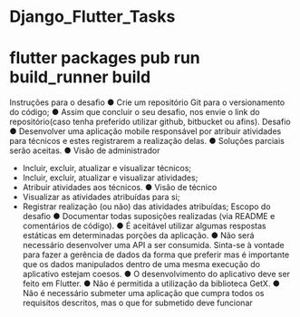 # Django_Flutter_Tasks

# flutter packages pub run build_runner build

Instruções para o desafio
● Crie um repositório Git para o versionamento do código;
● Assim que concluir o seu desafio, nos envie o link do repositório(caso tenha
preferido utilizar github, bitbucket ou afins).
Desafio
● Desenvolver uma aplicação mobile responsável por atribuir atividades para
técnicos e estes registrarem a realização delas.
● Soluções parciais serão aceitas.
● Visão de administrador
- Incluir, excluir, atualizar e visualizar técnicos;
- Incluir, excluir, atualizar e visualizar atividades;
- Atribuir atividades aos técnicos.
● Visão de técnico
- Visualizar as atividades atribuídas para si;
- Registrar realização (ou não) das atividades atribuídas;
Escopo do desafio
● Documentar todas suposições realizadas (via README e comentários de
código).
● É aceitável utilizar algumas respostas estáticas em determinadas porções da
aplicação.
● Não será necessário desenvolver uma API a ser consumida. Sinta-se
à vontade para fazer a gerência de dados da forma que preferir mas
é importante que os dados manipulados dentro de uma mesma
execução do aplicativo estejam coesos.
● O desenvolvimento do aplicativo deve ser feito em Flutter.
● Não é permitida a utilização da biblioteca GetX.
● Não é necessário submeter uma aplicação que cumpra todos os
requisitos descritos, mas o que for submetido deve funcionar